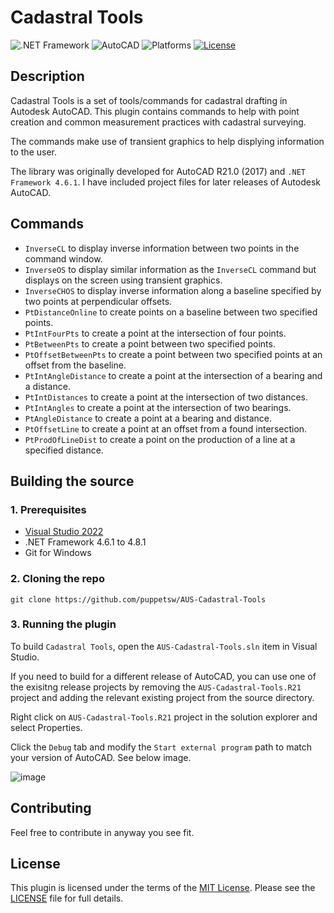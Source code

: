 # Cadastral Tools

![.NET Framework](https://img.shields.io/badge/.NET%20Framework-4.6.1-blue)
![AutoCAD](https://img.shields.io/badge/AutoCAD-2022-red)
![Platforms](https://img.shields.io/badge/Plugins-Windows-lightgray.svg)
[![License](http://img.shields.io/:license-MIT-blue.svg)](http://opensource.org/licenses/MIT)

## Description

Cadastral Tools is a set of tools/commands for cadastral drafting in Autodesk AutoCAD. This plugin contains commands to help with point creation and common measurement practices with cadastral surveying.

The commands make use of transient graphics to help displying information to the user.

The library was originally developed for AutoCAD R21.0 (2017) and `.NET Framework 4.6.1`. I have included project files for later releases of Autodesk AutoCAD.

## Commands
* `InverseCL` to display inverse information between two points in the command window. 
* `InverseOS` to display similar information as the `InverseCL` command but displays on the screen using transient graphics.
* `InverseCHOS` to display inverse information along a baseline specified by two points at perpendicular offsets.
* `PtDistanceOnline` to create points on a baseline between two specified points. 
* `PtIntFourPts` to create a point at the intersection of four points.
* `PtBetweenPts` to create a point between two specified points.
* `PtOffsetBetweenPts` to create a point between two specified points at an offset from the baseline.
* `PtIntAngleDistance` to create a point at the intersection of a bearing and a distance.
* `PtIntDistances` to create a point at the intersection of two distances.
* `PtIntAngles` to create a point at the intersection of two bearings.
* `PtAngleDistance` to create a point at a bearing and distance.
* `PtOffsetLine` to create a point at an offset from a found intersection.
* `PtProdOfLineDist` to create a point on the production of a line at a specified distance.

## Building the source

### 1. Prerequisites

- [Visual Studio 2022](https://visualstudio.microsoft.com/vs/)
- .NET Framework 4.6.1 to 4.8.1
- Git for Windows
    
### 2. Cloning the repo

```
git clone https://github.com/puppetsw/AUS-Cadastral-Tools
```

### 3. Running the plugin

To build `Cadastral Tools`, open the `AUS-Cadastral-Tools.sln` item in Visual Studio. 

If you need to build for a different release of AutoCAD, you can use one of the exisitng release projects by removing the `AUS-Cadastral-Tools.R21` project and adding the relevant existing project from the source directory.

Right click on `AUS-Cadastral-Tools.R21` project in the solution explorer and select Properties.

Click the `Debug` tab and modify the `Start external program` path to match your version of AutoCAD. See below image.

![image](https://user-images.githubusercontent.com/79826944/209059436-bd32d16c-2193-432c-8c1c-9bdc8be63505.png)


## Contributing

Feel free to contribute in anyway you see fit.

## License

This plugin is licensed under the terms of the [MIT License](http://opensource.org/licenses/MIT). Please see the [LICENSE](LICENSE) file for full details.

